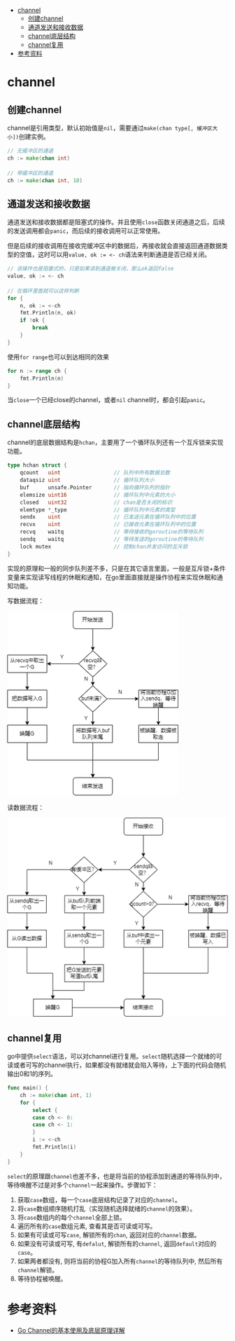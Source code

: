 - [channel](#channel)
	- [创建channel](#创建channel)
	- [通道发送和接收数据](#通道发送和接收数据)
	- [channel底层结构](#channel底层结构)
	- [channel复用](#channel复用)
- [参考资料](#参考资料)

# channel

## 创建channel

channel是引用类型，默认初始值是`nil`，需要通过`make(chan type[, 缓冲区大小])`创建实例。

```go
// 无缓冲区的通道
ch := make(chan int)

// 带缓冲区的通道
ch := make(chan int, 10)
```

## 通道发送和接收数据

通道发送和接收数据都是阻塞式的操作。并且使用`close`函数关闭通道之后，后续的发送调用都会`panic`，而后续的接收调用可以正常使用。

但是后续的接收调用在接收完缓冲区中的数据后，再接收就会直接返回通道数据类型的空值，这时可以用`value, ok := <- ch`语法来判断通道是否已经关闭。

```go
// 该操作也是阻塞式的，只是如果读到通道被关闭，那么ok返回false
value, ok := <- ch

// 在循环里面就可以这样判断
for {
	n, ok := <-ch
	fmt.Println(n, ok)
	if !ok {
		break
	}
}
```

使用`for range`也可以到达相同的效果

```go
for n := range ch {
	fmt.Println(n)
}
```

当`close`一个已经close的channel，或者`nil` channel时，都会引起`panic`。

## channel底层结构

channel的底层数据结构是`hchan`，主要用了一个循环队列还有一个互斥锁来实现功能。

```go
type hchan struct {
	qcount   uint                 // 队列中所有数据总数
	dataqsiz uint                 // 循环队列大小
	buf      unsafe.Pointer       // 指向循环队列的指针
	elemsize uint16               // 循环队列中元素的大小
	closed   uint32               // chan是否关闭的标识
	elemtype *_type               // 循环队列中元素的类型
	sendx    uint                 // 已发送元素在循环队列中的位置
	recvx    uint                 // 已接收元素在循环队列中的位置
	recvq    waitq                // 等待接收的goroutine的等待队列
	sendq    waitq                // 等待发送的goroutine的等待队列
	lock mutex                    // 控制chan并发访问的互斥锁
}
```

实现的原理和一般的同步队列差不多，只是在其它语言里面，一般是互斥锁+条件变量来实现读写线程的休眠和通知，在go里面直接就是操作协程来实现休眠和通知功能。

写数据流程：

![chan-w](chan-w.png)

读数据流程：

![chan-r](chan-r.png)

## channel复用

go中提供`select`语法，可以对channel进行复用。`select`随机选择一个就绪的可读或者可写的channel执行，如果都没有就绪就会陷入等待，上下面的代码会随机输出0和1的序列。

```go
func main() {
	ch := make(chan int, 1)
	for {
		select {
		case ch <- 0:
		case ch <- 1:
		}
		i := <-ch
		fmt.Println(i)
	}
}
```

`select`的原理跟`channel`也差不多，也是将当前的协程添加到通道的等待队列中，等待唤醒不过是对多个`channel`一起来操作。步骤如下：

1. 获取`case`数组，每一个`case`底层结构记录了对应的`channel`。
2. 将`case`数组顺序随机打乱（实现随机选择就绪的`channel`的效果）。
3. 将`case`数组内的每个`channel`全部上锁。
4. 遍历所有的`case`数组元素, 查看其是否可读或可写。
5. 如果有可读或可写`case`, 解锁所有的`chan`, 返回对应的`channel`数据。
6. 如果没有可读或可写, 有`defalut`, 解锁所有的`channel`, 返回`default`对应的`case`。
7. 如果两者都没有, 则将当前的协程G加入所有`channel`的等待队列中, 然后所有`channel`解锁。
8. 等待协程被唤醒。

# 参考资料

- [Go Channel的基本使用及底层原理详解](https://blog.csdn.net/y1391625461/article/details/124292119)
